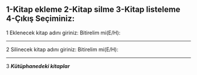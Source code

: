 1-Kitap ekleme
2-Kitap silme
3-Kitap listeleme
4-Çıkış
Seçiminiz:
-----------------------
1
Eklenecek kitap adını giriniz:
Bitirelim mi(E/H):

-----------------------
2
Silinecek kitap adını giriniz:
Bitirelim mi(E/H):

-----------------------
3
***Kütüphanedeki kitaplar***
